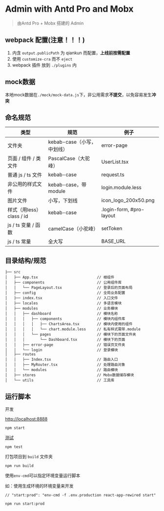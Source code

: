 # Admin with Antd Pro and Mobx

   > 由Antd Pro + Mobx 搭建的 Admin

## webpack 配置(注意！！！)
   1. 内含 `output.publicPath` 为 qiankun 而配置，**上线前按需配置**
   2. 使用 `customize-cra` 而不 `eject`
   3. webpack 插件 放到 `./plugins` 内

## mock数据
   本地mock数据在`./mock/mock-data.js`下，非公用需求**不提交**，以免容易发生**冲突**

## 命名规范
| 类型 | 规范 | 例子 |
| --- | --- | --- |
| 文件夹 | kebab-case（小写，中划线） | error-page |
| 页面 / 组件 / 类文件 | PascalCase（大驼峰） | UserList.tsx |
| 普通 js / ts 文件 | kebab-case | request.ts |
| 非公用的样式文件 | kebab-case，带module | login.module.less |
| 图片文件 | 小写，下划线 | icon_logo_200x50.png |
| 样式（用less） class / id | kebab-case | .login-form, #pro-layout |
| js / ts 变量 / 函数 | camelCase（小驼峰） | setToken |
| js / ts 常量 | 全大写 | BASE_URL |


## 目录结构/规范

```
├── src
│   ├── App.tsx                           // 根组件
│   ├── components                        // 公用组件库
│   │   └── PageLayout.tsx                // 登录后的页面布局
│   ├── config                            // 全局业务配置
│   ├── index.tsx                         // 入口文件
│   ├── locales                           // 多语言模块
│   ├── modules                           // 业务模块
│   │   ├── dashboard                     // 模块名称
│   │   │   ├── components                // 模块内组件库
│   │   │   │   ├── ChartsArea.tsx        // 模块内使用的组件
│   │   │   │   └── chart.module.less     // 私有样式需带.module
│   │   │   └── pages                     // 模块下的页面文件夹
│   │   │       └── Dashboard.tsx         // 模块下的页面
│   │   ├── error-page                    // 错误页文件夹
│   │   └── login                         // 登录模块
│   ├── routes
│   │   ├── Index.tsx                     // 路由入口
│   │   ├── MyRouter.tsx                  // 处理路由对象
│   │   └── modules                       // 路由模块
│   ├── stores                            // Mobx数据储存模块
│   └── utils                             // 工具库
```

## 运行脚本

开发

 [http://localhost:8888](http://localhost:8888)


    npm start

[测试](https://facebook.github.io/create-react-app/docs/running-tests)

    npm test


 打包项目到 `build` 文件夹

    npm run build

 使用`env-cmd`可以指定环境变量运行脚本

 如：使用生成环境的环境变量来开发

   ```
   // "start:prod": "env-cmd -f .env.production react-app-rewired start"

   npm run start:prod
   ```

